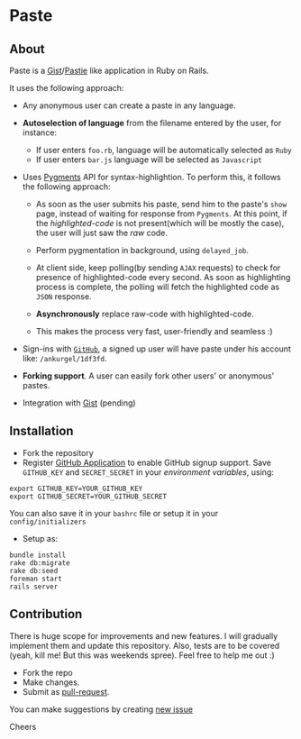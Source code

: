 Paste
=====

## About

Paste is a [Gist](http://gist.github.com)/[Pastie](http://pastie.org) like application in Ruby on Rails.

It uses the following approach:

* Any anonymous user can create a paste in any language.
* **Autoselection of language** from the filename entered by the user, for instance:
    + If user enters `foo.rb`, language will be automatically selected as `Ruby`
    + If user enters `bar.js` language will be selected as `Javascript`

* Uses [Pygments](http://pygments.appspot.com/) API for syntax-highlightion. To perform this, it follows the following approach:
    + As soon as the user submits his paste, send him to the paste's `show` page, instead of waiting for response from `Pygments`. At this point, if the _highlighted-code_ is not present(which will be mostly the case), the user will just saw the _raw_ code.
    + Perform pygmentation in background, using `delayed_job`.
    + At client side, keep polling(by sending `AJAX` requests) to check for presence of highlighted-code every second. As soon as highlighting process is complete, the polling will fetch the highlighted code as `JSON` response.
    + **Asynchronously** replace raw-code with highlighted-code.

    + This makes the process very fast, user-friendly and seamless :)

* Sign-ins with [`GitHub`](http://github.com), a signed up user will have paste under his account like: `/ankurgel/1df3fd`.

* **Forking support**. A user can easily fork other users' or anonymous' pastes.

* Integration with [Gist](http://gist.github.com) (pending)


## Installation ##

* Fork the repository
* Register [GitHub Application](https://github.com/settings/applications/new) to enable GitHub signup support. Save `GITHUB_KEY` and `SECRET_SECRET` in your _environment variables_, using:

```shell
export GITHUB_KEY=YOUR_GITHUB_KEY
export GITHUB_SECRET=YOUR_GITHUB_SECRET
```
You can also save it in your `bashrc` file or setup it in your `config/initializers`

* Setup as:

```shell
bundle install
rake db:migrate
rake db:seed
foreman start
rails server
```

## Contribution ##

There is huge scope for improvements and new features. I will gradually implement them and update this repository. Also, tests are to be covered (yeah, kill me! But this was weekends spree). Feel free to help me out :)

* Fork the repo
* Make changes.
* Submit as [pull-request](https://github.com/ankurgel/paste/pulls).

You can make suggestions by creating [new issue](https://github.com/ankurgel/paste/issues)

Cheers
